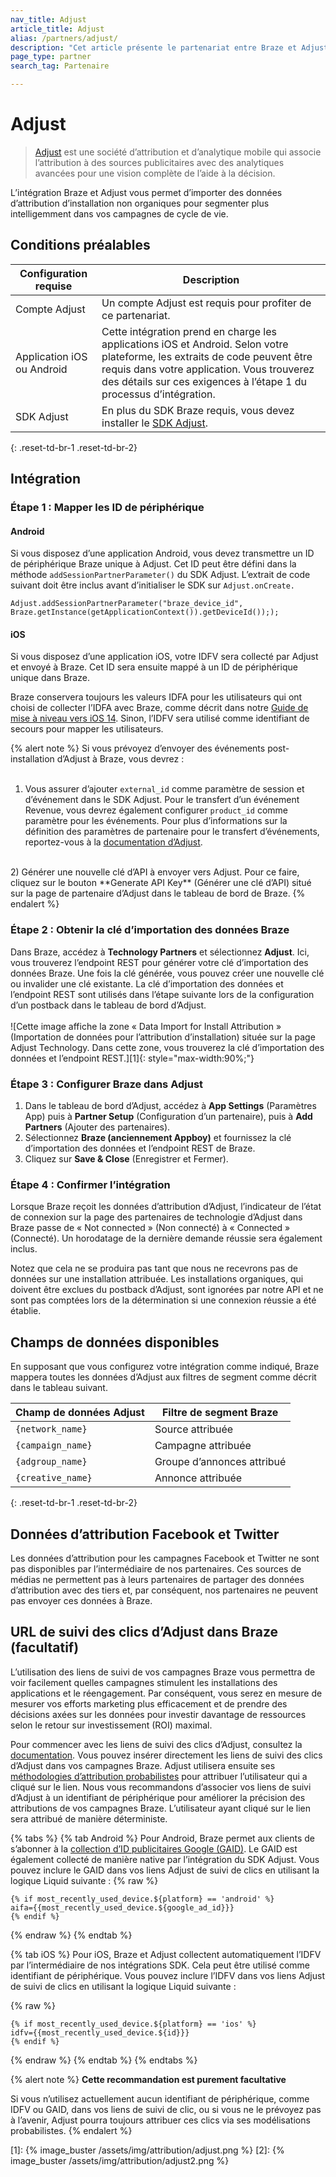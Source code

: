 ```yaml
---
nav_title: Adjust
article_title: Adjust
alias: /partners/adjust/
description: "Cet article présente le partenariat entre Braze et Adjust, une société d’attribution et d’analytique mobile qui vous permet d’importer des données d’attribution d’installation non organiques pour segmenter plus intelligemment dans vos campagnes de cycle de vie."
page_type: partner
search_tag: Partenaire

---
```


# Adjust

> [Adjust](https://www.adjust.com/) est une société d’attribution et d’analytique mobile qui associe l’attribution à des sources publicitaires avec des analytiques avancées pour une vision complète de l’aide à la décision.

L’intégration Braze et Adjust vous permet d’importer des données d’attribution d’installation non organiques pour segmenter plus intelligemment dans vos campagnes de cycle de vie.

## Conditions préalables

| Configuration requise | Description |
|---|---|
| Compte Adjust | Un compte Adjust est requis pour profiter de ce partenariat. |
| Application iOS ou Android | Cette intégration prend en charge les applications iOS et Android. Selon votre plateforme, les extraits de code peuvent être requis dans votre application. Vous trouverez des détails sur ces exigences à l’étape 1 du processus d’intégration. |
| SDK Adjust | En plus du SDK Braze requis, vous devez installer le [SDK Adjust](https://docs.adjust.com/en/getting-started/#integrate-the-adjust-sdk). |
{: .reset-td-br-1 .reset-td-br-2}

## Intégration

### Étape 1 : Mapper les ID de périphérique

#### Android

Si vous disposez d’une application Android, vous devez transmettre un ID de périphérique Braze unique à Adjust. Cet ID peut être défini dans la méthode `addSessionPartnerParameter()` du SDK Adjust. L’extrait de code suivant doit être inclus avant d’initialiser le SDK sur `Adjust.onCreate.`

```
Adjust.addSessionPartnerParameter("braze_device_id", Braze.getInstance(getApplicationContext()).getDeviceId()););
```

#### iOS 

Si vous disposez d’une application iOS, votre IDFV sera collecté par Adjust et envoyé à Braze. Cet ID sera ensuite mappé à un ID de périphérique unique dans Braze.

Braze conservera toujours les valeurs IDFA pour les utilisateurs qui ont choisi de collecter l’IDFA avec Braze, comme décrit dans notre [Guide de mise à niveau vers iOS 14]({{site.baseurl}}/developer_guide/platform_integration_guides/ios/ios_14/#idfa). Sinon, l’IDFV sera utilisé comme identifiant de secours pour mapper les utilisateurs.

{% alert note %}
Si vous prévoyez d’envoyer des événements post-installation d’Adjust à Braze, vous devrez : <br>
<br>
1) Vous assurer d’ajouter `external_id` comme paramètre de session et d’événement dans le SDK Adjust. Pour le transfert d’un événement Revenue, vous devrez également configurer `product_id` comme paramètre pour les événements. Pour plus d’informations sur la définition des paramètres de partenaire pour le transfert d’événements, reportez-vous à la [documentation d’Adjust](https://github.com/adjust/sdks).<br>
<br>
2) Générer une nouvelle clé d’API à envoyer vers Adjust. Pour ce faire, cliquez sur le bouton **Generate API Key** (Générer une clé d’API) situé sur la page de partenaire d’Adjust dans le tableau de bord de Braze.
{% endalert %}

### Étape 2 : Obtenir la clé d’importation des données Braze

Dans Braze, accédez à **Technology Partners** et sélectionnez **Adjust**. Ici, vous trouverez l’endpoint REST pour générer votre clé d’importation des données Braze. Une fois la clé générée, vous pouvez créer une nouvelle clé ou invalider une clé existante. La clé d’importation des données et l’endpoint REST sont utilisés dans l’étape suivante lors de la configuration d’un postback dans le tableau de bord d’Adjust.<br>
<br>
![Cette image affiche la zone « Data Import for Install Attribution » (Importation de données pour l’attribution d’installation) située sur la page Adjust Technology. Dans cette zone, vous trouverez la clé d’importation des données et l’endpoint REST.][1]{: style="max-width:90%;"}

### Étape 3 : Configurer Braze dans Adjust

1. Dans le tableau de bord d’Adjust, accédez à **App Settings** (Paramètres App) puis à **Partner Setup** (Configuration d’un partenaire), puis à **Add Partners** (Ajouter des partenaires).
2. Sélectionnez **Braze (anciennement Appboy)** et fournissez la clé d’importation des données et l’endpoint REST de Braze.
3. Cliquez sur **Save & Close** (Enregistrer et Fermer).

### Étape 4 : Confirmer l’intégration

Lorsque Braze reçoit les données d’attribution d’Adjust, l’indicateur de l’état de connexion sur la page des partenaires de technologie d’Adjust dans Braze passe de « Not connected » (Non connecté) à « Connected » (Connecté). Un horodatage de la dernière demande réussie sera également inclus. 

Notez que cela ne se produira pas tant que nous ne recevrons pas de données sur une installation attribuée. Les installations organiques, qui doivent être exclues du postback d’Adjust, sont ignorées par notre API et ne sont pas comptées lors de la détermination si une connexion réussie a été établie.

## Champs de données disponibles

En supposant que vous configurez votre intégration comme indiqué, Braze mappera toutes les données d’Adjust aux filtres de segment comme décrit dans le tableau suivant.

| Champ de données Adjust | Filtre de segment Braze |
| --- | --- |
| `{network_name}` | Source attribuée |
| `{campaign_name}` | Campagne attribuée |
| `{adgroup_name}` | Groupe d’annonces attribué |
| `{creative_name}` | Annonce attribuée |
{: .reset-td-br-1 .reset-td-br-2}

## Données d’attribution Facebook et Twitter

Les données d’attribution pour les campagnes Facebook et Twitter ne sont pas disponibles par l’intermédiaire de nos partenaires. Ces sources de médias ne permettent pas à leurs partenaires de partager des données d’attribution avec des tiers et, par conséquent, nos partenaires ne peuvent pas envoyer ces données à Braze.

## URL de suivi des clics d’Adjust dans Braze (facultatif)

L’utilisation des liens de suivi de vos campagnes Braze vous permettra de voir facilement quelles campagnes stimulent les installations des applications et le réengagement. Par conséquent, vous serez en mesure de mesurer vos efforts marketing plus efficacement et de prendre des décisions axées sur les données pour investir davantage de ressources selon le retour sur investissement (ROI) maximal.

Pour commencer avec les liens de suivi des clics d’Adjust, consultez la [documentation](https://help.adjust.com/tracking/attribution/tracker-urls). Vous pouvez insérer directement les liens de suivi des clics d’Adjust dans vos campagnes Braze. Adjust utilisera ensuite ses [méthodologies d’attribution probabilistes](https://www.adjust.com/blog/attribution-compatible-with-ios14/) pour attribuer l’utilisateur qui a cliqué sur le lien. Nous vous recommandons d’associer vos liens de suivi d’Adjust à un identifiant de périphérique pour améliorer la précision des attributions de vos campagnes Braze. L’utilisateur ayant cliqué sur le lien sera attribué de manière déterministe.

{% tabs %}
{% tab Android %}
Pour Android, Braze permet aux clients de s’abonner à la [collection d’ID publicitaires Google (GAID)]({{site.baseurl}}/developer_guide/platform_integration_guides/android/initial_sdk_setup/optional_gaid_collection/#optional-google-advertising-id). Le GAID est également collecté de manière native par l’intégration du SDK Adjust. Vous pouvez inclure le GAID dans vos liens Adjust de suivi de clics en utilisant la logique Liquid suivante :
{% raw %}
```
{% if most_recently_used_device.${platform} == 'android' %}
aifa={{most_recently_used_device.${google_ad_id}}}
{% endif %}
```
{% endraw %}
{% endtab %}

{% tab iOS %}
Pour iOS, Braze et Adjust collectent automatiquement l’IDFV par l’intermédiaire de nos intégrations SDK. Cela peut être utilisé comme identifiant de périphérique. Vous pouvez inclure l’IDFV dans vos liens Adjust de suivi de clics en utilisant la logique Liquid suivante :

{% raw %}
```
{% if most_recently_used_device.${platform} == 'ios' %}
idfv={{most_recently_used_device.${id}}}
{% endif %}
```
{% endraw %}
{% endtab %}
{% endtabs %}

{% alert note %}
**Cette recommandation est purement facultative**<br>

Si vous n’utilisez actuellement aucun identifiant de périphérique, comme IDFV ou GAID, dans vos liens de suivi de clic, ou si vous ne le prévoyez pas à l’avenir, Adjust pourra toujours attribuer ces clics via ses modélisations probabilistes.
{% endalert %}

[1]: {% image_buster /assets/img/attribution/adjust.png %}
[2]: {% image_buster /assets/img/attribution/adjust2.png %}
